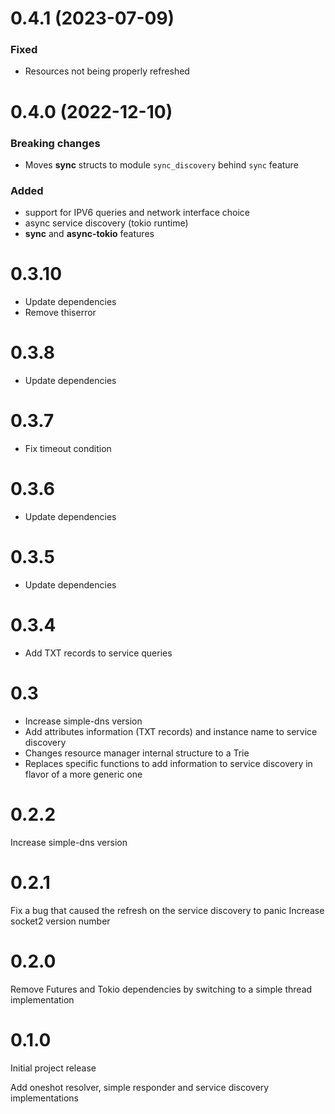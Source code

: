 # 0.4.1 (2023-07-09)

### Fixed
- Resources not being properly refreshed

# 0.4.0 (2022-12-10)

### Breaking changes
- Moves **sync** structs to module `sync_discovery` behind `sync` feature

### Added
- support for IPV6 queries and network interface choice
- async service discovery (tokio runtime)
- **sync** and **async-tokio** features

# 0.3.10
- Update dependencies 
- Remove thiserror

# 0.3.8
- Update dependencies

# 0.3.7
- Fix timeout condition

# 0.3.6
- Update dependencies

# 0.3.5
- Update dependencies

# 0.3.4
- Add TXT records to service queries

# 0.3

- Increase simple-dns version
- Add attributes information (TXT records) and instance name to service discovery
- Changes resource manager internal structure to a Trie
- Replaces specific functions to add information to service discovery in flavor of a more generic one


# 0.2.2

Increase simple-dns version

# 0.2.1

Fix a bug that caused the refresh on the service discovery to panic
Increase socket2 version number

# 0.2.0

Remove Futures and Tokio dependencies by switching to a simple thread implementation

# 0.1.0

Initial project release

Add oneshot resolver, simple responder and service discovery implementations
